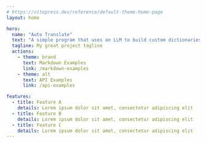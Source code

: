 ```yaml
---
# https://vitepress.dev/reference/default-theme-home-page
layout: home

hero:
  name: "Auto Translate"
  text: "A simple program that uses an LLM to build custom dictionaries and translate text."
  tagline: My great project tagline
  actions:
    - theme: brand
      text: Markdown Examples
      link: /markdown-examples
    - theme: alt
      text: API Examples
      link: /api-examples

features:
  - title: Feature A
    details: Lorem ipsum dolor sit amet, consectetur adipiscing elit
  - title: Feature B
    details: Lorem ipsum dolor sit amet, consectetur adipiscing elit
  - title: Feature C
    details: Lorem ipsum dolor sit amet, consectetur adipiscing elit
---
```


